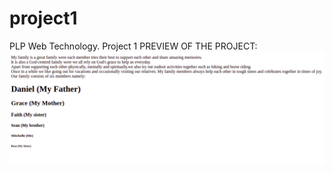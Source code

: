 # project1
PLP Web Technology. Project 1
PREVIEW OF THE PROJECT:
![SCREENSHOT1](images/project1_screenshot.png)
